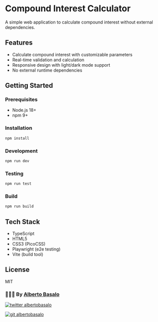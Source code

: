 # Compound Interest Calculator

A simple web application to calculate compound interest without external dependencies.

## Features

- Calculate compound interest with customizable parameters
- Real-time validation and calculation
- Responsive design with light/dark mode support
- No external runtime dependencies

## Getting Started

### Prerequisites

- Node.js 18+
- npm 9+

### Installation

```bash
npm install
```

### Development

```bash
npm run dev
```

### Testing

```bash
npm run test
```

### Build

```bash
npm run build
```

## Tech Stack

- TypeScript
- HTML5 
- CSS3 (PicoCSS)
- Playwright (e2e testing)
- Vite (build tool)

## License

MIT

<footer>
  <h3>🧑🏼‍💻 By <a href="https://albertobasalo.dev" target="blank">Alberto Basalo</a> </h3>
  <p>
    <a href="https://twitter.com/albertobasalo" target="blank">
      <img src="https://img.shields.io/twitter/follow/albertobasalo?logo=twitter&style=for-the-badge" alt="twitter albertobasalo" />
    </a>
  </p>
  <p>
    <a href="https://github.com/albertobasalo" target="blank">
      <img 
        src="https://img.shields.io/github/followers/albertobasalo?logo=github&label=profile albertobasalo&style=for-the-badge" alt="git albertobasalo" />
    </a>
  </p>
</footer>